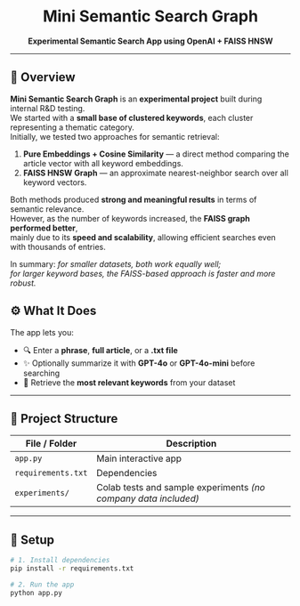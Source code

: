 <p align="center">
  <h1 align="center">Mini Semantic Search Graph</h1>
  <p align="center"><b>Experimental Semantic Search App using OpenAI + FAISS HNSW</b></p>
</p>

---

## 🧠 Overview

**Mini Semantic Search Graph** is an **experimental project** built during internal R&D testing.  
We started with a **small base of clustered keywords**, each cluster representing a thematic category.  
Initially, we tested two approaches for semantic retrieval:

1. **Pure Embeddings + Cosine Similarity** — a direct method comparing the article vector with all keyword embeddings.  
2. **FAISS HNSW Graph** — an approximate nearest-neighbor search over all keyword vectors.

Both methods produced **strong and meaningful results** in terms of semantic relevance.  
However, as the number of keywords increased, the **FAISS graph performed better**,  
mainly due to its **speed and scalability**, allowing efficient searches even with thousands of entries.  

In summary: *for smaller datasets, both work equally well;  
for larger keyword bases, the FAISS-based approach is faster and more robust.*


## ⚙️ What It Does

The app lets you:
- 🔍 Enter a **phrase**, **full article**, or a **.txt file**
- ✨ Optionally summarize it with **GPT-4o** or **GPT-4o-mini** before searching
- 🧾 Retrieve the **most relevant keywords** from your dataset

---

## 📁 Project Structure

| File / Folder | Description |
|----------------|-------------|
| `app.py` | Main interactive app |
| `requirements.txt` | Dependencies |
| `experiments/` | Colab tests and sample experiments *(no company data included)* |

---

## 🚀 Setup

```bash
# 1. Install dependencies
pip install -r requirements.txt

# 2. Run the app
python app.py
